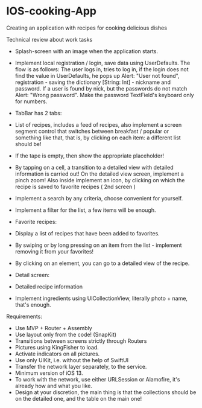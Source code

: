 # IOS-cooking-App
Creating an application with recipes for cooking delicious dishes

Technical review about work tasks

- Splash-screen with an image when the application starts.
- Implement local registration / login, save data using UserDefaults. The flow is as follows: The user logs in, tries to log in, if the login does not find the value in UserDefaults, he pops up Alert: "User not found", registration - saving the dictionary [String: Int] - nickname and password. If a user is found by nick, but the passwords do not match Alert: "Wrong password". Make the password TextField's keyboard only for numbers.

- TabBar has 2 tabs:
- List of recipes, includes a feed of recipes, also implement a screen segment control that switches between breakfast / popular or something like that, that is, by clicking on each item: a different list should be!
- If the tape is empty, then show the appropriate placeholder!
- By tapping on a cell, a transition to a detailed view with detailed information is carried out! On the detailed view screen, implement a pinch zoom! Also inside implement an icon, by clicking on which the recipe is saved to favorite recipes ( 2nd screen )
- Implement a search by any criteria, choose convenient for yourself.
- Implement a filter for the list, a few items will be enough.
- Favorite recipes:
- Display a list of recipes that have been added to favorites.
- By swiping or by long pressing on an item from the list - implement removing it from your favorites!
- By clicking on an element, you can go to a detailed view of the recipe.

- Detail screen:
- Detailed recipe information
- Implement ingredients using UICollectionView, literally photo + name, that's enough.

Requirements:
- Use MVP + Router + Assembly
- Use layout only from the code! (SnapKit)
- Transitions between screens strictly through Routers
- Pictures using KingFisher to load.
- Activate indicators on all pictures.
- Use only UIKit, i.e. without the help of SwiftUI
- Transfer the network layer separately, to the service.
- Minimum version of iOS 13.
- To work with the network, use either URLSession or Alamofire, it's already how and what you like.
- Design at your discretion, the main thing is that the collections should be on the detailed one, and the table on the main one!
